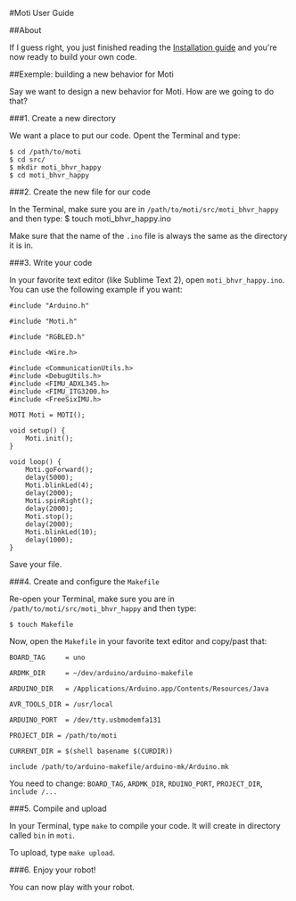 #Moti User Guide

##About

If I guess right, you just finished reading the [Installation guide](./INSTALL.md) and you're now ready to build your own code.


##Exemple: building a new behavior for Moti

Say we want to design a new behavior for Moti. How are we going to do that?

###1. Create a new directory

We want a place to put our code. Opent the Terminal and type:

	$ cd /path/to/moti
	$ cd src/
	$ mkdir moti_bhvr_happy
	$ cd moti_bhvr_happy


###2. Create the new file for our code

In the Terminal, make sure you are in `/path/to/moti/src/moti_bhvr_happy` and then type:
	$ touch moti_bhvr_happy.ino

Make sure that the name of the `.ino` file is always the same as the directory it is in.

###3. Write your code

In your favorite text editor (like Sublime Text 2), open `moti_bhvr_happy.ino`. You can use the following example if you want:

	#include "Arduino.h"

	#include "Moti.h"

	#include "RGBLED.h"

	#include <Wire.h>

	#include <CommunicationUtils.h>
	#include <DebugUtils.h>
	#include <FIMU_ADXL345.h>
	#include <FIMU_ITG3200.h>
	#include <FreeSixIMU.h>

	MOTI Moti = MOTI();

	void setup() {
		Moti.init();
	}

	void loop() {
		Moti.goForward();
		delay(5000);
		Moti.blinkLed(4);
		delay(2000);
		Moti.spinRight();
		delay(2000);
		Moti.stop();
		delay(2000);
		Moti.blinkLed(10);
		delay(1000);
	}

Save your file.

###4. Create and configure the `Makefile`

Re-open your Terminal, make sure you are in `/path/to/moti/src/moti_bhvr_happy` and then type:

	$ touch Makefile

Now, open the `Makefile` in your favorite text editor and copy/past that:

	BOARD_TAG     = uno

	ARDMK_DIR     = ~/dev/arduino/arduino-makefile

	ARDUINO_DIR   = /Applications/Arduino.app/Contents/Resources/Java

	AVR_TOOLS_DIR = /usr/local

	ARDUINO_PORT  = /dev/tty.usbmodemfa131

	PROJECT_DIR = /path/to/moti

	CURRENT_DIR = $(shell basename $(CURDIR))

	include /path/to/arduino-makefile/arduino-mk/Arduino.mk

You need to change: `BOARD_TAG`, `ARDMK_DIR`, `RDUINO_PORT`, `PROJECT_DIR`, `include /...`

###5. Compile and upload

In your Terminal, type `make` to compile your code. It will create in directory called `bin` in `moti`.

To upload, type `make upload`.

###6. Enjoy your robot!

You can now play with your robot.
